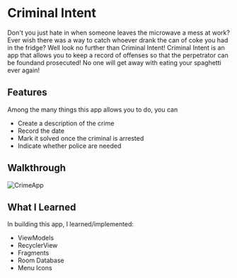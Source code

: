 # Criminal Intent 

Don't you just hate in when someone leaves the microwave a mess at work? Ever wish there
was a way to catch whoever drank the can of coke you had in the fridge? Well look no further
than Criminal Intent! Criminal Intent is an app that allows you to keep a record of offenses 
so that the perpetrator can be foundand prosecuted! No one will get away with eating your 
spaghetti ever again!

## Features 

Among the many things this app allows you to do, you can
 - Create a description of the crime
 - Record the date
 - Mark it solved once the criminal is arrested
 - Indicate whether police are needed
 

## Walkthrough

![CrimeApp](https://user-images.githubusercontent.com/48270610/111233581-85c2c200-85aa-11eb-9f78-ccc304fc780d.gif)

## What I Learned

In building this app, I learned/implemented:

  * ViewModels
  * RecyclerView
  * Fragments 
  * Room Database
  * Menu Icons
